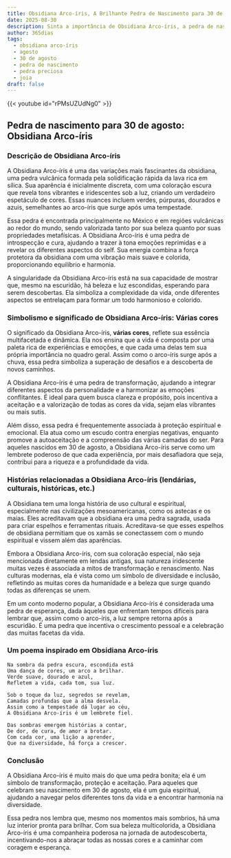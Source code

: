 ```yaml
---
title: Obsidiana Arco-íris, A Brilhante Pedra de Nascimento para 30 de agosto
date: 2025-08-30
description: Sinta a importância de Obsidiana Arco-íris, a pedra de nascimento de 30 de agosto que simboliza Várias cores. Deixe que sua beleza e significado iluminem seu dia.
author: 365dias
tags:
  - obsidiana arco-íris
  - agosto
  - 30 de agosto
  - pedra de nascimento
  - pedra preciosa
  - joia
draft: false
---
```


{{< youtube id="rPMsUZUdNg0" >}}

## Pedra de nascimento para 30 de agosto: Obsidiana Arco-íris

### Descrição de Obsidiana Arco-íris

A Obsidiana Arco-íris é uma das variações mais fascinantes da obsidiana, uma pedra vulcânica formada pela solidificação rápida da lava rica em sílica. Sua aparência é inicialmente discreta, com uma coloração escura que revela tons vibrantes e iridescentes sob a luz, criando um verdadeiro espetáculo de cores. Essas nuances incluem verdes, púrpuras, dourados e azuis, semelhantes ao arco-íris que surge após uma tempestade.

Essa pedra é encontrada principalmente no México e em regiões vulcânicas ao redor do mundo, sendo valorizada tanto por sua beleza quanto por suas propriedades metafísicas. A Obsidiana Arco-íris é uma pedra de introspecção e cura, ajudando a trazer à tona emoções reprimidas e a revelar os diferentes aspectos do self. Sua energia combina a força protetora da obsidiana com uma vibração mais suave e colorida, proporcionando equilíbrio e harmonia.

A singularidade da Obsidiana Arco-íris está na sua capacidade de mostrar que, mesmo na escuridão, há beleza e luz escondidas, esperando para serem descobertas. Ela simboliza a complexidade da vida, onde diferentes aspectos se entrelaçam para formar um todo harmonioso e colorido.

### Simbolismo e significado de Obsidiana Arco-íris: Várias cores

O significado da Obsidiana Arco-íris, **várias cores**, reflete sua essência multifacetada e dinâmica. Ela nos ensina que a vida é composta por uma paleta rica de experiências e emoções, e que cada uma delas tem sua própria importância no quadro geral. Assim como o arco-íris surge após a chuva, essa pedra simboliza a superação de desafios e a descoberta de novos caminhos.

A Obsidiana Arco-íris é uma pedra de transformação, ajudando a integrar diferentes aspectos da personalidade e a harmonizar as emoções conflitantes. É ideal para quem busca clareza e propósito, pois incentiva a aceitação e a valorização de todas as cores da vida, sejam elas vibrantes ou mais sutis.

Além disso, essa pedra é frequentemente associada à proteção espiritual e emocional. Ela atua como um escudo contra energias negativas, enquanto promove a autoaceitação e a compreensão das várias camadas do ser. Para aqueles nascidos em 30 de agosto, a Obsidiana Arco-íris serve como um lembrete poderoso de que cada experiência, por mais desafiadora que seja, contribui para a riqueza e a profundidade da vida.

### Histórias relacionadas a Obsidiana Arco-íris (lendárias, culturais, históricas, etc.)

A Obsidiana tem uma longa história de uso cultural e espiritual, especialmente nas civilizações mesoamericanas, como os astecas e os maias. Eles acreditavam que a obsidiana era uma pedra sagrada, usada para criar espelhos e ferramentas rituais. Acreditava-se que esses espelhos de obsidiana permitiam que os xamãs se conectassem com o mundo espiritual e vissem além das aparências.

Embora a Obsidiana Arco-íris, com sua coloração especial, não seja mencionada diretamente em lendas antigas, sua natureza iridescente muitas vezes é associada a mitos de transformação e renascimento. Nas culturas modernas, ela é vista como um símbolo de diversidade e inclusão, refletindo as muitas cores da humanidade e a beleza que surge quando todas as diferenças se unem.

Em um conto moderno popular, a Obsidiana Arco-íris é considerada uma pedra de esperança, dada àqueles que enfrentam tempos difíceis para lembrar que, assim como o arco-íris, a luz sempre retorna após a escuridão. É uma pedra que incentiva o crescimento pessoal e a celebração das muitas facetas da vida.

### Um poema inspirado em Obsidiana Arco-íris

```
Na sombra da pedra escura, escondida está  
Uma dança de cores, um arco a brilhar.  
Verde suave, dourado e azul,  
Refletem a vida, cada tom, sua luz.

Sob o toque da luz, segredos se revelam,  
Camadas profundas que a alma desvela.  
Assim como a tempestade dá lugar ao céu,  
A Obsidiana Arco-íris é um lembrete fiel.

Das sombras emergem histórias a contar,  
De dor, de cura, de amor a brotar.  
Com cada cor, uma lição a aprender,  
Que na diversidade, há força a crescer.
```

### Conclusão

A Obsidiana Arco-íris é muito mais do que uma pedra bonita; ela é um símbolo de transformação, proteção e aceitação. Para aqueles que celebram seu nascimento em 30 de agosto, ela é um guia espiritual, ajudando a navegar pelos diferentes tons da vida e a encontrar harmonia na diversidade.

Essa pedra nos lembra que, mesmo nos momentos mais sombrios, há uma luz interior pronta para brilhar. Com sua beleza multicolorida, a Obsidiana Arco-íris é uma companheira poderosa na jornada de autodescoberta, incentivando-nos a abraçar todas as nossas cores e a caminhar com coragem e esperança.